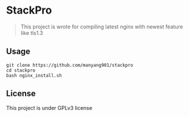 # StackPro

> This project is wrote for compiling latest nginx with newest feature like tls1.3

## Usage

```
git clone https://github.com/manyang901/stackpro
cd stackpro
bash nginx_install.sh
```

## License

This project is under GPLv3 license
